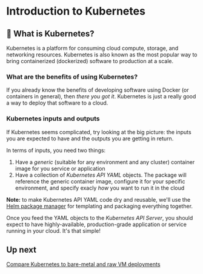 # Introduction to Kubernetes

## 🤔 What is Kubernetes?

Kubernetes is a platform for consuming cloud compute, storage, and networking resources. Kubernetes is also known as the most popular way to bring containerized (dockerized) software to production at a scale.

### What are the benefits of using Kubernetes?

If you already know the benefits of developing software using Docker (or containers in general), then *there you got it*. Kubernetes is just a really good a way to deploy that software to a cloud.

### Kubernetes inputs and outputs

If Kubernetes seems complicated, try looking at the big picture: the inputs you are expected to have and the outputs you are getting in return.

In terms of inputs, you need two things:

1. Have a *generic* (suitable for any environment and any cluster) container image for you service or application
2. Have a collection of *Kubernetes API YAML* objects. The package will reference the generic container image, configure it for your specific environment, and specify exacly *how* you want to run it in the cloud

**Note:** to make Kubernetes API YAML code dry and reusable, we'll use the [Helm package manager](https://helm.sh) for templating and packaging everything together.

Once you feed the YAML objects to the *Kubernetes API Server*, you should expect to have highly-available, production-grade application or service running in your cloud. It's that simple!

## Up next

[Compare Kubernetes to bare-metal and raw VM deployments](/labs/kubernetes-compare.md)
